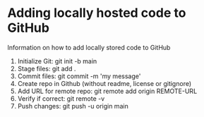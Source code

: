 # Adding locally hosted code to GitHub
Information on how to add locally stored code to GitHub

1) Initialize Git: git init -b main
2) Stage files: git add .
3) Commit files: git commit -m 'my message'
4) Create repo in Github (without readme, license or gitignore)
5) Add URL for remote repo: git remote add origin REMOTE-URL
6) Verify if correct: git remote -v
7) Push changes: git push -u origin main 

